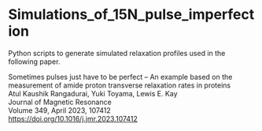 # Simulations_of_15N_pulse_imperfection
Python scripts to generate simulated relaxation profiles used in the following paper.

Sometimes pulses just have to be perfect – An example based on the measurement of amide proton transverse relaxation rates in proteins  
Atul Kaushik Rangadurai, Yuki Toyama, Lewis E. Kay  
Journal of Magnetic Resonance  
Volume 349, April 2023, 107412  
https://doi.org/10.1016/j.jmr.2023.107412
